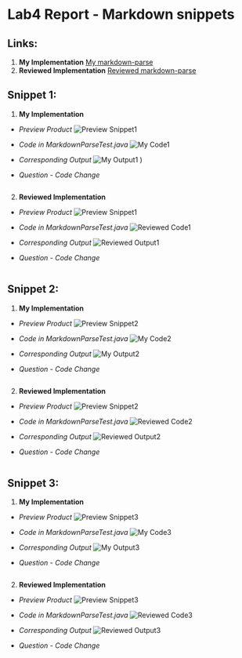 # Lab4 Report - Markdown snippets
## Links:
1. **My Implementation**
[My markdown-parse](https://github.com/mramada22/markdown-parse)
2. **Reviewed Implementation**
[Reviewed markdown-parse](https://github.com/PiaoX/markdown-parse)

## Snippet 1:
1. **My Implementation**

* *Preview Product*
![Preview Snippet1](https://user-images.githubusercontent.com/97651152/155829411-59b41fc1-1a02-4576-a5be-db628ad3118b.png)

* *Code in MarkdownParseTest.java*
![My Code1](https://user-images.githubusercontent.com/97651152/155829928-ff3db331-db5a-45ec-83f8-3d1ac8a31fcb.png)


* *Corresponding Output*
![My Output1](https://user-images.githubusercontent.com/97651152/155829623-966a0dce-f317-43a0-a5ed-0ec88e39a6c1.png)
)

* *Question - Code Change*

```

```

2. **Reviewed Implementation**

* *Preview Product*
![Preview Snippet1](https://user-images.githubusercontent.com/97651152/155829411-59b41fc1-1a02-4576-a5be-db628ad3118b.png)
* *Code in MarkdownParseTest.java*
![Reviewed Code1](https://user-images.githubusercontent.com/97651152/155829875-51f96a3e-0e35-4bc5-8f32-29480e7423a5.png)

* *Corresponding Output*
![Reviewed Output1](https://user-images.githubusercontent.com/97651152/155829638-ccc30335-af06-4c9b-b2a5-d0b50aaf22d0.png)

* *Question - Code Change*

```

```


## Snippet 2:
1. **My Implementation**

* *Preview Product*
![Preview Snippet2](https://user-images.githubusercontent.com/97651152/155829426-70d4c450-8ad4-4af5-b9bb-74b98662bc45.png)
* *Code in MarkdownParseTest.java*
![My Code2](https://user-images.githubusercontent.com/97651152/155829842-981b52d3-8cb9-44ae-899a-b3808539f9e3.png)
* *Corresponding Output*
![My Output2](https://user-images.githubusercontent.com/97651152/155829654-0b6fd3d3-2586-4238-8bb6-024c5a375d40.png)

* *Question - Code Change*

```

```

2. **Reviewed Implementation**

* *Preview Product*
![Preview Snippet2](https://user-images.githubusercontent.com/97651152/155829426-70d4c450-8ad4-4af5-b9bb-74b98662bc45.png)
* *Code in MarkdownParseTest.java*
![Reviewed Code2](https://user-images.githubusercontent.com/97651152/155829883-9ff3f2a6-d122-429a-a4c0-344d78482957.png)

* *Corresponding Output*
![Reviewed Output2](https://user-images.githubusercontent.com/97651152/155829692-d26d8fd6-e1b4-419f-9d8f-9d1bf9b130f7.png)

* *Question - Code Change*

```

```

## Snippet 3:
1. **My Implementation**

* *Preview Product*
![Preview Snippet3](https://user-images.githubusercontent.com/97651152/155829448-cf883328-4cff-4349-93c6-51264e76f77b.png)

* *Code in MarkdownParseTest.java*
![My Code3](https://user-images.githubusercontent.com/97651152/155829864-28c2361a-5a53-4e31-bfd5-b894d1bd63b2.png)

* *Corresponding Output*
![My Output3](https://user-images.githubusercontent.com/97651152/155829669-d7c348a6-8b24-4315-be87-5fac0562f226.png)

* *Question - Code Change*

```

```

2. **Reviewed Implementation**

* *Preview Product*
![Preview Snippet3](https://user-images.githubusercontent.com/97651152/155829448-cf883328-4cff-4349-93c6-51264e76f77b.png)

* *Code in MarkdownParseTest.java*
![Reviewed Code3](https://user-images.githubusercontent.com/97651152/155829887-ec2896a9-63bb-4aec-82d5-6ecab2649dfc.png)

* *Corresponding Output*
![Reviewed Output3](https://user-images.githubusercontent.com/97651152/155829676-367a59e3-c6e1-4f37-aac5-ce70ec7e50d8.png)

* *Question - Code Change*

```

```

